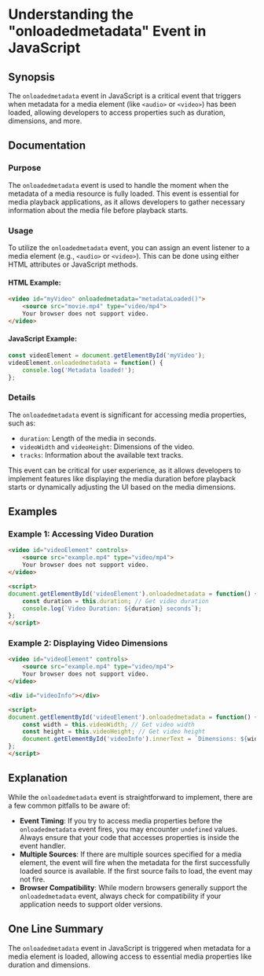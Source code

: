 <!--
Meta Description: # Understanding the "onloadedmetadata" Event in JavaScript ## Synopsis The `onloadedmetadata` event in JavaScript is a critical event that triggers wh...
Meta Keywords: video, event, onloadedmetadata, media, duration
-->

# Understanding the "onloadedmetadata" Event in JavaScript

## Synopsis
The `onloadedmetadata` event in JavaScript is a critical event that triggers when metadata for a media element (like `<audio>` or `<video>`) has been loaded, allowing developers to access properties such as duration, dimensions, and more.

## Documentation

### Purpose
The `onloadedmetadata` event is used to handle the moment when the metadata of a media resource is fully loaded. This event is essential for media playback applications, as it allows developers to gather necessary information about the media file before playback starts.

### Usage
To utilize the `onloadedmetadata` event, you can assign an event listener to a media element (e.g., `<audio>` or `<video>`). This can be done using either HTML attributes or JavaScript methods. 

#### HTML Example:
```html
<video id="myVideo" onloadedmetadata="metadataLoaded()">
    <source src="movie.mp4" type="video/mp4">
    Your browser does not support video.
</video>
```

#### JavaScript Example:
```javascript
const videoElement = document.getElementById('myVideo');
videoElement.onloadedmetadata = function() {
    console.log('Metadata loaded!');
};
```

### Details
The `onloadedmetadata` event is significant for accessing media properties, such as:
- `duration`: Length of the media in seconds.
- `videoWidth` and `videoHeight`: Dimensions of the video.
- `tracks`: Information about the available text tracks.

This event can be critical for user experience, as it allows developers to implement features like displaying the media duration before playback starts or dynamically adjusting the UI based on the media dimensions.

## Examples

### Example 1: Accessing Video Duration
```html
<video id="videoElement" controls>
    <source src="example.mp4" type="video/mp4">
    Your browser does not support video.
</video>

<script>
document.getElementById('videoElement').onloadedmetadata = function() {
    const duration = this.duration; // Get video duration
    console.log(`Video Duration: ${duration} seconds`);
};
</script>
```

### Example 2: Displaying Video Dimensions
```html
<video id="videoElement" controls>
    <source src="example.mp4" type="video/mp4">
    Your browser does not support video.
</video>

<div id="videoInfo"></div>

<script>
document.getElementById('videoElement').onloadedmetadata = function() {
    const width = this.videoWidth; // Get video width
    const height = this.videoHeight; // Get video height
    document.getElementById('videoInfo').innerText = `Dimensions: ${width}x${height}`;
};
</script>
```

## Explanation
While the `onloadedmetadata` event is straightforward to implement, there are a few common pitfalls to be aware of:
- **Event Timing**: If you try to access media properties before the `onloadedmetadata` event fires, you may encounter `undefined` values. Always ensure that your code that accesses properties is inside the event handler.
- **Multiple Sources**: If there are multiple sources specified for a media element, the event will fire when the metadata for the first successfully loaded source is available. If the first source fails to load, the event may not fire.
- **Browser Compatibility**: While modern browsers generally support the `onloadedmetadata` event, always check for compatibility if your application needs to support older versions.

## One Line Summary
The `onloadedmetadata` event in JavaScript is triggered when metadata for a media element is loaded, allowing access to essential media properties like duration and dimensions.